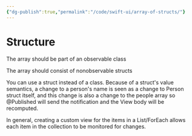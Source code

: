 ```yaml
---
{"dg-publish":true,"permalink":"/code/swift-ui/array-of-structs/"}
---
```



# Structure

The array should be part of an observable class

The array should consist of nonobservable structs


You can use a struct instead of a class. Because of a struct's value semantics, a change to a person's name is seen as a change to Person struct itself, and this change is also a change to the people array so @Published will send the notification and the View body will be recomputed.

In general, creating a custom view for the items in a List/ForEach allows each item in the collection to be monitored for changes.